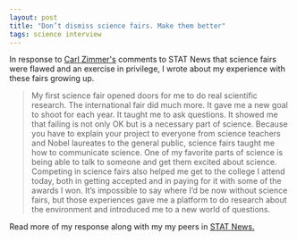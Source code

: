 ```yaml
---
layout: post
title: "Don’t dismiss science fairs. Make them better"
tags: science interview
---
```


In response to [Carl Zimmer's](https://www.statnews.com/2016/04/13/science-fairs-white-house/) comments to STAT News that science fairs were flawed and an exercise in privilege, I wrote about my experience with these fairs growing up.

>My first science fair opened doors for me to do real scientific research. The international fair did much more. It gave me a new goal to shoot for each year. It taught me to ask questions. It showed me that failing is not only OK but is a necessary part of science. Because you have to explain your project to everyone from science teachers and Nobel laureates to the general public, science fairs taught me how to communicate science. One of my favorite parts of science is being able to talk to someone and get them excited about science.
>Competing in science fairs also helped me get to the college I attend today, both in getting accepted and in paying for it with some of the awards I won.
>It’s impossible to say where I’d be now without science fairs, but those experiences gave me a platform to do research about the environment and introduced me to a new world of questions.

Read more of my response along with my my peers in [STAT News.](https://www.statnews.com/2016/04/14/science-fair-participants/)